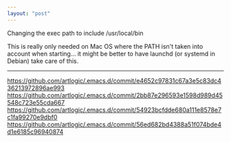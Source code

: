 ```yaml
---
layout: "post"
---
```


Changing the exec path to include /usr/local/bin

This is really only needed on Mac OS where the PATH isn't taken into account when starting... it might be better to have launchd (or systemd in Debian) take care of this.

***

<https://github.com/artlogic/.emacs.d/commit/e4652c97831c67a3e5c83dc436213972896ae993>
<https://github.com/artlogic/.emacs.d/commit/2bb87e296593e1598d989d45548c723e55cda667>
<https://github.com/artlogic/.emacs.d/commit/54923bcfdde680a111e8578e7c1fa99270e9dbf0>
<https://github.com/artlogic/.emacs.d/commit/56ed682bd4388a51f074bde4d1e6185c96940874>
